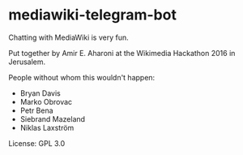 # mediawiki-telegram-bot
Chatting with MediaWiki is very fun.

Put together by Amir E. Aharoni at the Wikimedia Hackathon 2016 in Jerusalem.

People without whom this wouldn't happen:

* Bryan Davis
* Marko Obrovac
* Petr Bena
* Siebrand Mazeland
* Niklas Laxström

License: GPL 3.0

